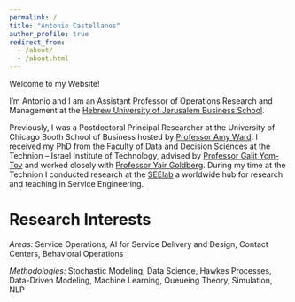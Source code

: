```yaml
---
permalink: /
title: "Antonio Castellanos"
author_profile: true
redirect_from: 
  - /about/
  - /about.html
---
```

Welcome to my Website! 

I’m Antonio and I am an Assistant Professor of Operations Research and Management at the [Hebrew University of Jerusalem Business School](https://bschool-en.huji.ac.il). 

Previously, I was a Postdoctoral Principal Researcher at the University of Chicago Booth School of Business hosted by [Professor Amy Ward](https://voices.uchicago.edu/amyward/). I received my PhD from the Faculty of Data and Decision Sciences at the Technion – Israel Institute of Technology, advised by [Professor Galit Yom-Tov](https://gality.net.technion.ac.il/) and worked closely with [Professor Yair Goldberg](https://yairgo.net.technion.ac.i). During my time at the Technion I conducted research at the [SEElab](https://seelab.net.technion.ac.il) a worldwide hub for research and teaching in Service Engineering. 


Research Interests
======
*Areas:* Service Operations, AI for Service Delivery and Design, Contact Centers, Behavioral Operations

*Methodologies:* Stochastic Modeling, Data Science, Hawkes Processes, Data-Driven Modeling, Machine Learning, Queueing Theory, Simulation, NLP




